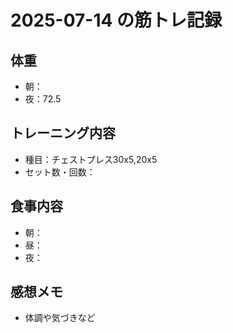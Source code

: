 # 2025-07-14 の筋トレ記録

## 体重
- 朝：
- 夜：72.5

## トレーニング内容
- 種目：チェストプレス30x5,20x5
- セット数・回数：

## 食事内容
- 朝：
- 昼：
- 夜：

## 感想メモ
- 体調や気づきなど
